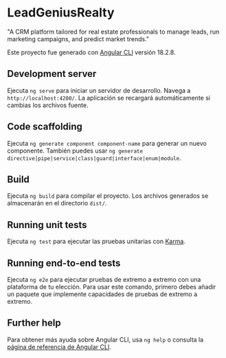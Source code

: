 # LeadGeniusRealty

"A CRM platform tailored for real estate professionals to manage leads, run marketing campaigns, and predict market trends."

Este proyecto fue generado con [Angular CLI](https://github.com/angular/angular-cli) versión 18.2.8.

## Development server

Ejecuta `ng serve` para iniciar un servidor de desarrollo. Navega a `http://localhost:4200/`. La aplicación se recargará automáticamente si cambias los archivos fuente.

## Code scaffolding

Ejecuta `ng generate component component-name` para generar un nuevo componente. También puedes usar `ng generate directive|pipe|service|class|guard|interface|enum|module`.

## Build

Ejecuta `ng build` para compilar el proyecto. Los archivos generados se almacenarán en el directorio `dist/`.

## Running unit tests

Ejecuta `ng test` para ejecutar las pruebas unitarias con [Karma](https://karma-runner.github.io).

## Running end-to-end tests

Ejecuta `ng e2e` para ejecutar pruebas de extremo a extremo con una plataforma de tu elección. Para usar este comando, primero debes añadir un paquete que implemente capacidades de pruebas de extremo a extremo.

## Further help

Para obtener más ayuda sobre Angular CLI, usa `ng help` o consulta la [página de referencia de Angular CLI](https://angular.dev/tools/cli).
